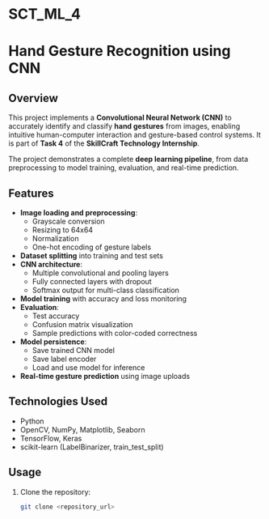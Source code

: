 # SCT_ML_4
# Hand Gesture Recognition using CNN

## Overview
This project implements a **Convolutional Neural Network (CNN)** to accurately identify and classify **hand gestures** from images, enabling intuitive human-computer interaction and gesture-based control systems. It is part of **Task 4** of the **SkillCraft Technology Internship**.

The project demonstrates a complete **deep learning pipeline**, from data preprocessing to model training, evaluation, and real-time prediction.

## Features
- **Image loading and preprocessing**:
  - Grayscale conversion
  - Resizing to 64x64
  - Normalization
  - One-hot encoding of gesture labels
- **Dataset splitting** into training and test sets
- **CNN architecture**:
  - Multiple convolutional and pooling layers
  - Fully connected layers with dropout
  - Softmax output for multi-class classification
- **Model training** with accuracy and loss monitoring
- **Evaluation**:
  - Test accuracy
  - Confusion matrix visualization
  - Sample predictions with color-coded correctness
- **Model persistence**:
  - Save trained CNN model
  - Save label encoder
  - Load and use model for inference
- **Real-time gesture prediction** using image uploads

## Technologies Used
- Python  
- OpenCV, NumPy, Matplotlib, Seaborn  
- TensorFlow, Keras  
- scikit-learn (LabelBinarizer, train_test_split)

## Usage
1. Clone the repository:
   ```bash
   git clone <repository_url>

